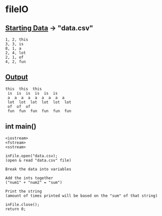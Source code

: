 # fileIO

## <ins>Starting Data</ins> -> "data.csv"
```
1, 2, this
3, 3, is
8, 1, a
2, 4, lot
2, 1, of
4, 2, fun
```

## <ins>Output</ins>
```
this  this  this 
 is  is  is  is  is  is 
 a  a  a  a  a  a  a  a  a 
 lot  lot  lot  lot  lot  lot 
 of  of  of 
 fun  fun  fun  fun  fun  fun
```

 ## int main()
 ```
<iostream>
<fstream>
<sstream>

inFile.open("data.csv);
(open & read "data.csv" file)

Break the data into variables

Add the ints together
 ("num1" + "num2" = "sum")

Print the string
(amount of times printed will be based on the "sum" of that string)

inFile.close();
return 0;
```



 
